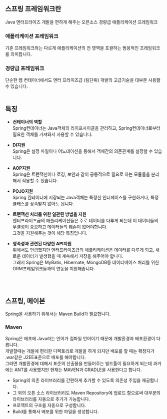 ## 스프링 프레임워크란
Java 엔터프라이즈 개발을 편하게 해주는 오픈소스 경량급 애플리케이션 프레임워크<br>

### 애플리케이션 프레임워크
기존 프레임워크와는 다르게 애플리케이션의 전 영역을 포괄하는 범용적인 프레임워크를 의미합니다.<br>
### 경량급 프레임워크
단순한 웹 컨테이너에서도 엔터
프라이즈급
(팀단위) 개발의 고급기술을 대부분 사용할 수 있습니다.
<br>
<br>
## 특징
- **컨테이너의 역할**<br>
Spring컨테이너는 Java객체의 라이프사이클을 관리하고, Spring컨테이너로부터 필요한 객체를 가져와서 사용할 수 있습니다.<br>

- **DI지원**<br>
Spring은 설정 파일이나 어노테이션을 통해서 객체간의 의존관계를 설정할 수 있습니다.<br>

- **AOP지원**<br>
Spring은 트랜잭션이나 로깅, 보안과 같이 공통적으로 필요로 하는 모듈들을 분리해서 적용할 수 있습니다.<br>

- **POJO지원**<br>
Spring 컨테이너에 저장되는 Java객체는 특정한 인터페이스를 구현하거나, 특정 클래스를 상속받지 않아도 됩니다.<br>

- **트랜잭션 처리를 위한 일관된 방법을 지원**<br>
엔터프라이즈급의 애플리케이션들은 주로 데이터를 다루게 되는데 이 데이터들의 무결성이 중요하고 데이터들의 훼손이 없어야합니다.<br>
그것을 지원해주는 것이 해당 특징입니다.<br>

- **영속성과 관련된 다양한 API지원**<br>
위에서도 언급했지만 엔터프라이즈급의 애플리케이션은 데이터를 다루게 되고, 새로운 데이터가 발생했을 때 계속해서 저장을 해주어야 합니다.<br>
그래서 Spring은 MyBatis, Hibernate, MongoDB등 데이터베이스 처리를 위한 ORM프레임워크들과의 연동을 지원해줍니다.

<br>
<br>

## 스프링, 메이븐
Spring을 사용하기 위해서는 Maven Build가 필요합니다.<br>

### Maven
Spring은 애초에 Java라는 언어가 컴파일 언어이기 때문에 개발환경과 배포환경이 다릅니다.<br>
개발할때는 개발에 편리한 디렉토리로 개발을 하게 되지만 배포를 할 때는 확장자가 .war같은 J2EE표준으로 배포를 해야합니다.<br>
그러면 개발환경에 대해서 표준의 산출물을 만들어주는 빌드툴이 필요하게 되는데 과거에는 ANT를 사용했지만 현재는 MAVEN과 GRADLE을 사용한다고 합니다.
<br>
- Spring의 의존 라이브러리를 간편하게 추가할 수 있도록 의존성 주입을 재공합니다.
- 그 외의 오픈 소스 라이브러리도 Maven Repository에 업로드 함으로써 대부분의 라이브러리를 자동으로 추가가 가능합니다.
- 프로젝트의 구조를 자동으로 구성함니다.
- Build를 통해서 배포를 위한 파일을 생성합니다.
